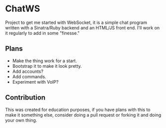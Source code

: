 # ChatWS
Project to get me started with WebSocket, it is a simple chat program written with a Sinatra/Ruby backend and an HTML/JS
front end. I'll work on it regularly to add in some "finesse."

## Plans
* Make the thing work for a start.
* Bootstrap it to make it look pretty.
* Add accounts?
* Add commands.
* Experiment with VoIP?

## Contribution
This was created for education purposes, if you have plans with this to make it something else, consider doing a pull request
or forking it and doing your own thing.
